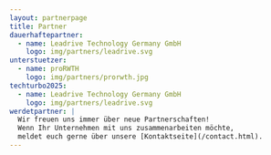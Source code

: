 ```yaml
---
layout: partnerpage
title: Partner
dauerhaftepartner:
  - name: Leadrive Technology Germany GmbH
    logo: img/partners/leadrive.svg
unterstuetzer:
  - name: proRWTH
    logo: img/partners/prorwth.jpg
techturbo2025:
  - name: Leadrive Technology Germany GmbH
    logo: img/partners/leadrive.svg
werdetpartner: |
  Wir freuen uns immer über neue Partnerschaften!  
  Wenn Ihr Unternehmen mit uns zusammenarbeiten möchte,  
  meldet euch gerne über unsere [Kontaktseite](/contact.html).
---
```

